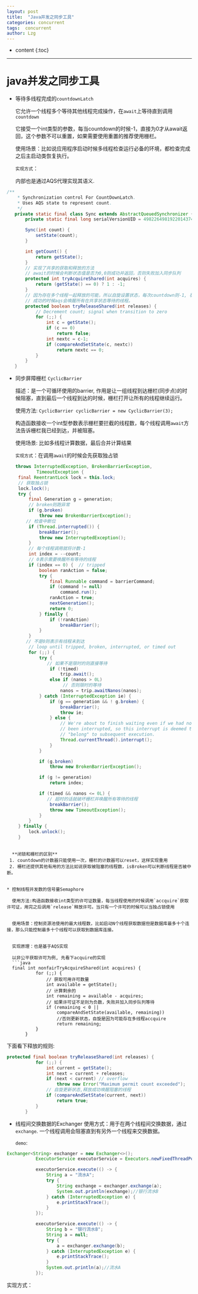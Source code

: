 ```yaml
---
layout: post
title:  "Java并发之同步工具"
categories: concurrent
tags:  concurrent
author: Lzg
---
```


* content
{:toc}

---

# java并发之同步工具

* 等待多线程完成的`countdownLatch`

  它允许一个线程多个等待其他线程完成操作，在`await`上等待直到调用`countdown`

  它接受一个int类型的参数，每当countdown的时候-1，直接为0才从await返回，这个参数不可以重置，如果需要使用重置的推荐使用栅栏。

  使用场景：比如说应用程序启动时候多线程检查运行必备的环境，都检查完成之后主启动类恢复执行。

  `实现方式`：

  内部也是通过AQS代理实现其语义.
```java
/**
    * Synchronization control For CountDownLatch.
    * Uses AQS state to represent count.
    */
   private static final class Sync extends AbstractQueuedSynchronizer {
       private static final long serialVersionUID = 4982264981922014374L;

       Sync(int count) {
           setState(count);
       }

       int getCount() {
           return getState();
       }
       // 实现了共享的获取和释放的方法
       // await的时候会判断状态值是否为0,0则成功并返回，否则失败加入同步队列
       protected int tryAcquireShared(int acquires) {
           return (getState() == 0) ? 1 : -1;
       }
       // 因为存在多个线程一起释放的可能，所以自旋设置状态，每次countdown则-1, 状态为0则成功
       // 成功的时候aqs会唤醒所有在共享状态等待的线程。
       protected boolean tryReleaseShared(int releases) {
           // Decrement count; signal when transition to zero
           for (;;) {
               int c = getState();
               if (c == 0)
                   return false;
               int nextc = c-1;
               if (compareAndSetState(c, nextc))
                   return nextc == 0;
           }
       }
   }
```

* 同步屏障栅栏 `CyclicBarrier`

  描述：是一个可循环使用的barrier, 作用是让一组线程到达栅栏(同步点)的时候阻塞，直到最后一个线程到达的时候，栅栏打开让所有的线程继续运行。

  使用方法:
  `CyclicBarrier cyclicBarrier = new CyclicBarrier(3);`

  构造函数接收一个int型参数表示栅栏要拦截的线程数，每个线程调用`await`方法告诉栅栏我已经到达，并被阻塞。

  使用场景: 比如多线程计算数据，最后合并计算结果

  `实现方式`：在调用`await`的时候会先获取独占锁
  ```java
  throws InterruptedException, BrokenBarrierException,
          TimeoutException {
   final ReentrantLock lock = this.lock;
   // 获取独占锁
   lock.lock();
   try {
       final Generation g = generation;
       // broken则跑异常
       if (g.broken)
           throw new BrokenBarrierException();
      // 检查中断位
       if (Thread.interrupted()) {
           breakBarrier();
           throw new InterruptedException();
       }
       // 每个线程调用就将计数-1
       int index = --count;
       // 0表示需要唤醒所有等待的线程
       if (index == 0) {  // tripped
           boolean ranAction = false;
           try {
               final Runnable command = barrierCommand;
               if (command != null)
                   command.run();
               ranAction = true;
               nextGeneration();
               return 0;
           } finally {
               if (!ranAction)
                   breakBarrier();
           }
       }
      // 不是0则表示有线程未到达
       // loop until tripped, broken, interrupted, or timed out
       for (;;) {
           try {
              // 如果不是限时的则直接等待
               if (!timed)
                   trip.await();
               else if (nanos > 0L)
                    // 否则限时的等待
                   nanos = trip.awaitNanos(nanos);
           } catch (InterruptedException ie) {
               if (g == generation && ! g.broken) {
                   breakBarrier();
                   throw ie;
               } else {
                   // We're about to finish waiting even if we had not
                   // been interrupted, so this interrupt is deemed to
                   // "belong" to subsequent execution.
                   Thread.currentThread().interrupt();
               }
           }

           if (g.broken)
               throw new BrokenBarrierException();

           if (g != generation)
               return index;

           if (timed && nanos <= 0L) {
              // 超时的话就破坏栅栏并唤醒所有等待的线程
               breakBarrier();
               throw new TimeoutException();
           }
       }
   } finally {
       lock.unlock();
   }
```

  **闭锁和栅栏的区别**
 1. countdown的计数器只能使用一次，栅栏的计数器可以reset，这样实现重用
 2. 栅栏还提供其他有用的方法比如说获取被阻塞的线程数，isBroken可以判断线程是否被中断。


* 控制线程并发数的信号量Semaphore

  使用方法:构造函数接收int类型的许可证数量，每当线程使用的时候调用`accquire`获取许可证，用完之后调用`release`释放许可。当只有一个许可的时候可以当独占锁使用


  使用场景：控制资源池使用的最大线程数，比如启动N个线程获取数据但是数据库最多十个连接，那么只能控制最多十个线程可以获取到数据库连接。


  实现原理：也是基于AQS实现

  以非公平获取许可为例, 先看下acquire的实现
  ```java
  final int nonfairTryAcquireShared(int acquires) {
           for (;;) {
               // 获取可用许可数量
               int available = getState();
               // 计算剩余的
               int remaining = available - acquires;
               // 如果许可证不足则为负数，失败并加入同步队列等待
               if (remaining < 0 ||
                   compareAndSetState(available, remaining))
                   //否则更新状态，自旋是因为可能存在多线程accquire
                   return remaining;
           }
       }
  ```

下面看下释放的规则:
```java
protected final boolean tryReleaseShared(int releases) {
           for (;;) {
               int current = getState();
               int next = current + releases;
               if (next < current) // overflow
                   throw new Error("Maximum permit count exceeded");
               // 自旋更新状态,释放成功唤醒阻塞的线程
               if (compareAndSetState(current, next))
                   return true;
           }
       }
```       

* 线程间交换数据的Exchanger
  使用方式：用于在两个线程间交换数据，通过`exchange`. 一个线程调用会阻塞直到有另外一个线程来交换数据。

  `demo`:
```java
Exchanger<String> exchanger = new Exchanger<>();
           ExecutorService executorService = Executors.newFixedThreadPool(2);

           executorService.execute(() -> {
               String a = "流水A";
               try {
                   String exchange = exchanger.exchange(a);
                   System.out.println(exchange);//银行流水B
               } catch (InterruptedException e) {
                   e.printStackTrace();
               }
           });

           executorService.execute(() -> {
               String b = "银行流水B";
               String a = null;
               try {
                   a = exchanger.exchange(b);
               } catch (InterruptedException e) {
                   e.printStackTrace();
               }
               System.out.println(a);//流水A
           });
```

  实现方式：
